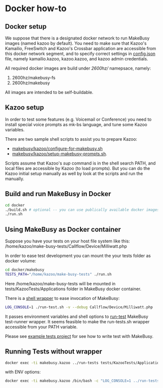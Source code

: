 # Docker how-to

## Docker setup

We suppose that there is a designated docker network to run MakeBusy images (named kazoo by default).
You need to make sure that Kazoo's Kamailio, FreeSwitch and Kazoo's Crossbar application are
accessible from this docker network segment, and to specify correct settings in [config.json](makebusy/etc/config.json.dist) file,
namely kamailio.kazoo, kazoo.kazoo, and kazoo admin credentials.

All required docker images are build under *2600hz/* namepsace, namely:

1. 2600hz/makebusy-fs
2. 2600hz/makebusy

All images are intended to be self-buildable.

## Kazoo setup

In order to test some features (e.g. Voicemail or Conference) you need to install special voice prompts as mk-bs
language, and tune some Kazoo variables.

There are two sample shell scripts to assist you to prepare Kazoo:

* [makebusy/kazoo/configure-for-makebusy.sh](makebusy/kazoo/configure-for-makebusy.sh)
* [makebusy/kazoo/setup-makebusy-prompts.sh](makebusy/kazoo/setup-makebusy-prompts.sh).

Scripts assume that Kazoo's *sup* command is in the shell search PATH, and local files are accessible by Kazoo (to load prompts).
But you can do the Kazoo initial setup manually as well by look at the scripts and run the manually.

## Build and run MakeBusy in Docker

```sh
cd docker
./build.sh # optional -- you can use publically available docker images
./run.sh
```
## Using MakeBusy as Docker container

Suppose you have your tests on your host file system like this:
/home/kazoo/make-busy-tests/Callflow/Device/Milliwatt.php

In order to ease test development you can mount the your tests folder as docker volume:
```sh
cd docker/makebusy
TESTS_PATH="/home/kazoo/make-busy-tests" ./run.sh
```

Here /home/kazoo/make-busy-tests will be mounted in tests/KazooTests/Applications folder in MakeBusy docker container.

There is a [shell wrapper](../bin/run-tests.sh) to ease invocation of MakeBusy:
```sh
LOG_CONSOLE=1 ./run-test.sh -v --debug Callflow/Device/Milliwatt.php
```

It passes environment variables and shell options to [run-test](../run-test) MakeBusy test-runner wrapper. It seems feasible to
make the run-tests.sh wrapper accessible from your PATH variable. 

Please see [example tests project](https://github.com/2600hz/make-busy-skel) for see how to write test with MakeBusy.

## Running Tests without wrapper

```sh
docker exec -ti makebusy.kazoo ../run-tests tests/KazooTests/Applications/{path_to_test.php}
```

with ENV options:

```sh
docker exec -ti makebusy.kazoo /bin/bash -c "LOG_CONSOLE=1 ../run-tests tests/KazooTests/Applications/{path_to_test.php}"
```
